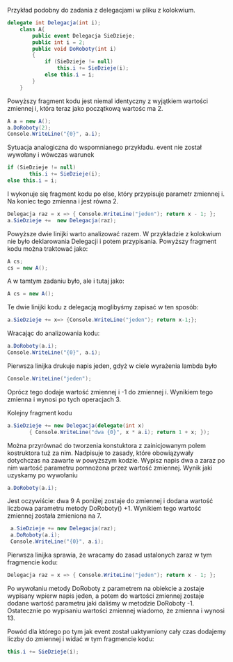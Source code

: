 Przykład podobny do zadania z delegacjami w pliku z kolokwium. 
```cs
delegate int Delegacja(int i);
    class A{
        public event Delegacja SieDzieje;
        public int i = 2;
        public void DoRoboty(int i)
        {
            if (SieDzieje != null)
                this.i += SieDzieje(i);
            else this.i = i;
        }
    }
```
Powyższy fragment kodu jest niemal identyczny z wyjątkiem wartości zmiennej i, która teraz jako początkową wartośc ma 2.

```cs
A a = new A();
a.DoRoboty(2);
Console.WriteLine("{0}", a.i);
```
Sytuacja analogiczna do wspomnianego przykładu. 
event nie został wywołany i wówczas warunek 
```cs
if (SieDzieje != null)
       this.i += SieDzieje(i);
else this.i = i;
```
I wykonuje się fragment kodu po else, który przypisuje parametr zmiennej i. 
Na koniec tego zmienna i jest równa 2.

```cs
Delegacja raz = x => { Console.WriteLine("jeden"); return x - 1; };
a.SieDzieje +=  new Delegacja(raz);
```
Powyższe dwie linijki warto analizować razem. 
W przykładzie z kolokwium nie było deklarowania Delegacji i potem przypisania. 
Powyższy fragment kodu można traktować jako:
```cs
A cs;
cs = new A();
```
A w tamtym zadaniu było, ale i tutaj jako:
```cs
A cs = new A();
```

Te dwie linijki kodu z delegacją moglibyśmy zapisać w ten sposób:
```cs
a.SieDzieje += x=> {Console.WriteLine("jeden"); return x-1;};
```

Wracając do analizowania kodu:
```cs
a.DoRoboty(a.i);
Console.WriteLine("{0}", a.i);
```
Pierwsza linijka drukuje napis jeden, gdyż w ciele wyrażenia lambda było
```cs
Console.WriteLine("jeden");
```
Oprócz tego dodaje wartość zmiennej i -1 do zmiennej i.
Wynikiem tego zmienna i wynosi po tych operacjach 3.

Kolejny fragment kodu 
```cs
a.SieDzieje += new Delegacja(delegate(int x)
       { Console.WriteLine("dwa {0}", x * a.i); return 1 + x; });
```
Można przyrównać do tworzenia konstuktora z zainicjowanym polem kostruktora tuż za nim.
Nadpisuje to zasady, które obowiązywały dotychczas na zawarte w powyższym kodzie. 
Wypisz napis dwa a zaraz po nim wartość parametru pomnożona przez wartość zmiennej. 
Wynik jaki uzyskamy po wywołaniu 
```cs
a.DoRoboty(a.i);
```
Jest oczywiście: dwa 9
A poniżej zostaje do zmiennej i dodana wartość liczbowa parametru metody DoRoboty() +1.
Wynikiem tego wartość zmiennej została zmieniona na 7.

```cs
 a.SieDzieje += new Delegacja(raz);
 a.DoRoboty(a.i);
 Console.WriteLine("{0}", a.i);
```
Pierwsza linijka sprawia, że wracamy do zasad ustalonych zaraz w tym fragmencie kodu:
```cs
Delegacja raz = x => { Console.WriteLine("jeden"); return x - 1; };
```
Po wywołaniu metody DoRoboty z parametrem na obiekcie a zostaje wypisany wpierw napis jeden, a potem do wartości zmiennej zostaje dodane wartość parametru jaki daliśmy w metodzie DoRoboty -1.
Ostatecznie po wypisaniu wartości zmiennej wiadomo, że zmienna i wynosi 13.

Powód dla którego po tym jak event został uaktywniony cały czas dodajemy liczby do zmiennej i widać w tym fragmencie kodu:

```cs
this.i += SieDzieje(i);
```


 











